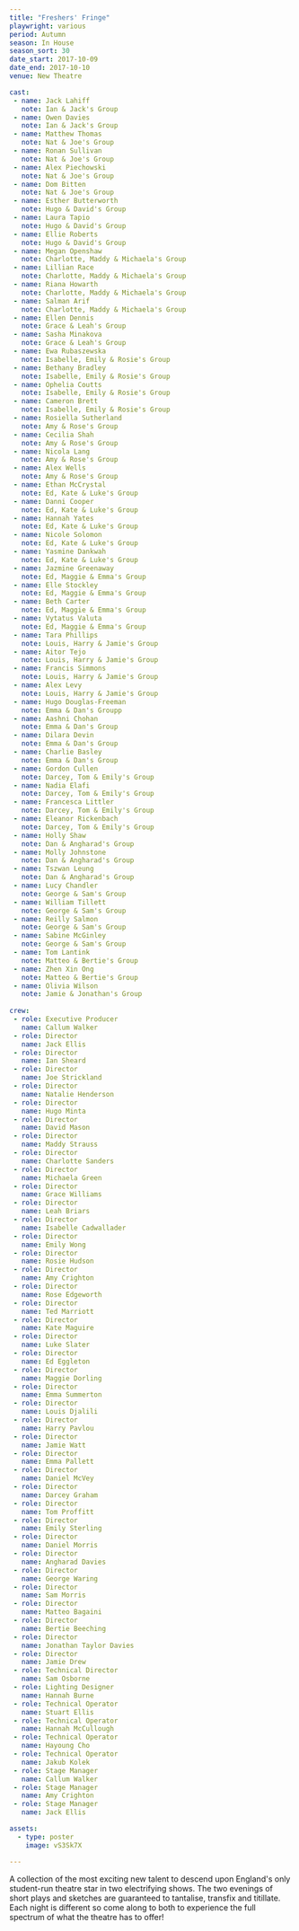```yaml
---
title: "Freshers' Fringe"
playwright: various
period: Autumn
season: In House
season_sort: 30
date_start: 2017-10-09
date_end: 2017-10-10
venue: New Theatre

cast:
 - name: Jack Lahiff
   note: Ian & Jack's Group
 - name: Owen Davies
   note: Ian & Jack's Group
 - name: Matthew Thomas
   note: Nat & Joe's Group
 - name: Ronan Sullivan
   note: Nat & Joe's Group
 - name: Alex Piechowski
   note: Nat & Joe's Group
 - name: Dom Bitten
   note: Nat & Joe's Group
 - name: Esther Butterworth
   note: Hugo & David's Group
 - name: Laura Tapio
   note: Hugo & David's Group
 - name: Ellie Roberts
   note: Hugo & David's Group
 - name: Megan Openshaw
   note: Charlotte, Maddy & Michaela's Group
 - name: Lillian Race
   note: Charlotte, Maddy & Michaela's Group
 - name: Riana Howarth
   note: Charlotte, Maddy & Michaela's Group
 - name: Salman Arif
   note: Charlotte, Maddy & Michaela's Group
 - name: Ellen Dennis
   note: Grace & Leah's Group
 - name: Sasha Minakova
   note: Grace & Leah's Group
 - name: Ewa Rubaszewska
   note: Isabelle, Emily & Rosie's Group
 - name: Bethany Bradley
   note: Isabelle, Emily & Rosie's Group
 - name: Ophelia Coutts
   note: Isabelle, Emily & Rosie's Group
 - name: Cameron Brett
   note: Isabelle, Emily & Rosie's Group
 - name: Rosiella Sutherland
   note: Amy & Rose's Group
 - name: Cecilia Shah
   note: Amy & Rose's Group
 - name: Nicola Lang
   note: Amy & Rose's Group
 - name: Alex Wells
   note: Amy & Rose's Group
 - name: Ethan McCrystal
   note: Ed, Kate & Luke's Group
 - name: Danni Cooper
   note: Ed, Kate & Luke's Group
 - name: Hannah Yates
   note: Ed, Kate & Luke's Group
 - name: Nicole Solomon
   note: Ed, Kate & Luke's Group
 - name: Yasmine Dankwah
   note: Ed, Kate & Luke's Group
 - name: Jazmine Greenaway
   note: Ed, Maggie & Emma's Group
 - name: Elle Stockley
   note: Ed, Maggie & Emma's Group
 - name: Beth Carter
   note: Ed, Maggie & Emma's Group
 - name: Vytatus Valuta
   note: Ed, Maggie & Emma's Group
 - name: Tara Phillips
   note: Louis, Harry & Jamie's Group
 - name: Aitor Tejo
   note: Louis, Harry & Jamie's Group
 - name: Francis Simmons
   note: Louis, Harry & Jamie's Group
 - name: Alex Levy
   note: Louis, Harry & Jamie's Group
 - name: Hugo Douglas-Freeman
   note: Emma & Dan's Groupp
 - name: Aashni Chohan
   note: Emma & Dan's Group
 - name: Dilara Devin
   note: Emma & Dan's Group
 - name: Charlie Basley
   note: Emma & Dan's Group
 - name: Gordon Cullen
   note: Darcey, Tom & Emily's Group
 - name: Nadia Elafi
   note: Darcey, Tom & Emily's Group
 - name: Francesca Littler
   note: Darcey, Tom & Emily's Group
 - name: Eleanor Rickenbach
   note: Darcey, Tom & Emily's Group
 - name: Holly Shaw
   note: Dan & Angharad's Group
 - name: Molly Johnstone
   note: Dan & Angharad's Group
 - name: Tszwan Leung
   note: Dan & Angharad's Group
 - name: Lucy Chandler
   note: George & Sam's Group
 - name: William Tillett
   note: George & Sam's Group
 - name: Reilly Salmon
   note: George & Sam's Group
 - name: Sabine McGinley
   note: George & Sam's Group
 - name: Tom Lantink
   note: Matteo & Bertie's Group
 - name: Zhen Xin Ong
   note: Matteo & Bertie's Group
 - name: Olivia Wilson
   note: Jamie & Jonathan's Group
      
crew:
 - role: Executive Producer
   name: Callum Walker
 - role: Director
   name: Jack Ellis
 - role: Director
   name: Ian Sheard
 - role: Director
   name: Joe Strickland
 - role: Director
   name: Natalie Henderson
 - role: Director
   name: Hugo Minta
 - role: Director
   name: David Mason
 - role: Director
   name: Maddy Strauss
 - role: Director
   name: Charlotte Sanders
 - role: Director
   name: Michaela Green
 - role: Director
   name: Grace Williams
 - role: Director
   name: Leah Briars
 - role: Director
   name: Isabelle Cadwallader
 - role: Director
   name: Emily Wong
 - role: Director
   name: Rosie Hudson
 - role: Director
   name: Amy Crighton
 - role: Director
   name: Rose Edgeworth
 - role: Director
   name: Ted Marriott
 - role: Director
   name: Kate Maguire
 - role: Director
   name: Luke Slater
 - role: Director
   name: Ed Eggleton
 - role: Director
   name: Maggie Dorling
 - role: Director
   name: Emma Summerton
 - role: Director
   name: Louis Djalili
 - role: Director
   name: Harry Pavlou
 - role: Director
   name: Jamie Watt
 - role: Director
   name: Emma Pallett
 - role: Director
   name: Daniel McVey
 - role: Director
   name: Darcey Graham
 - role: Director
   name: Tom Proffitt
 - role: Director
   name: Emily Sterling
 - role: Director
   name: Daniel Morris
 - role: Director
   name: Angharad Davies
 - role: Director
   name: George Waring
 - role: Director
   name: Sam Morris
 - role: Director
   name: Matteo Bagaini
 - role: Director
   name: Bertie Beeching
 - role: Director
   name: Jonathan Taylor Davies
 - role: Director
   name: Jamie Drew
 - role: Technical Director
   name: Sam Osborne
 - role: Lighting Designer
   name: Hannah Burne
 - role: Technical Operator
   name: Stuart Ellis
 - role: Technical Operator
   name: Hannah McCullough
 - role: Technical Operator
   name: Hayoung Cho
 - role: Technical Operator
   name: Jakub Kolek
 - role: Stage Manager
   name: Callum Walker
 - role: Stage Manager
   name: Amy Crighton
 - role: Stage Manager
   name: Jack Ellis

assets:
  - type: poster
    image: vS3Sk7X

---
```



A collection of the most exciting new talent to descend upon England's only student-run theatre star in two electrifying shows. The two evenings of short plays and sketches are guaranteed to tantalise, transfix and titillate. Each night is different so come along to both to experience the full spectrum of what the theatre has to offer!

